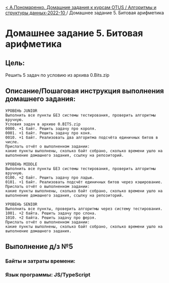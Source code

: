 [< А.Пономаренко. Домашние задания к курсам OTUS / Алгоритмы и структуры данных-2022-10 ](../README.md) / Домашнее задание 5. Битовая арифметика

# Домашнее задание 5. Битовая арифметика

## Цель:

Решить 5 задач по условию из архива 0.Bits.zip

## Описание/Пошаговая инструкция выполнения домашнего задания:

```
УРОВЕНЬ JUNIOR
Выполнить все пункты БЕЗ системы тестирования, проверить алгоритмы вручную.
Условия задач в архиве 0.BITS.zip
0000. +1 байт. Решить задачу про короля.
0001. +1 байт. Решить задачу про коня.
0010. +1 байт. Реализовать два алгоритма подсчёта единичных битов в числе.
Прислать отчёт о выполненном задании:
какие пункты выполнены, сколько байт собрано, сколько времени ушло на выполнение домашнего задания, ссылку на репозиторий.

УРОВЕНЬ MIDDLE
Выполнить все пункты БЕЗ системы тестирования, проверить алгоритмы вручную.
0100. +2 байт. Решить задачу про ладью.
0101. +1 байт. Реализовать подсчёт единичных битов через кэширование.
Прислать отчёт о выполненном задании:
какие пункты выполнены, сколько байт собрано, сколько времени ушло на выполнение домашнего задания, ссылку на репозиторий.

УРОВЕНЬ SENIOR
Выполнить все пункты, проверить алгоритмы через систему тестирования.
1001. +2 байта. Решить задачу про слона.
1010. +2 байта. Решить задачу про ферзя.
Прислать отчёт о выполненном задании:
какие пункты выполнены, сколько байт собрано, сколько времени ушло на выполнение домашнего задания.

```




## Выполнение д/з №5
### Байты и затраты времени:
### Язык программы: JS/TypeScript
